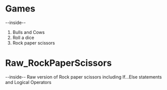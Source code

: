 # Games
--inside--
1. Bulls and Cows
2. Roll a dice 
3. Rock paper scissors

# Raw_RockPaperScissors
--inside--
Raw version of Rock paper scissors including If...Else statements and Logical Operators
